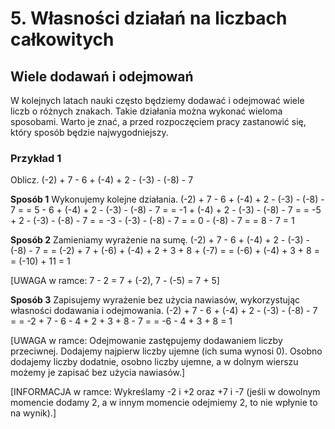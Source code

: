 # 5. Własności działań na liczbach całkowitych

## Wiele dodawań i odejmowań

W kolejnych latach nauki często będziemy dodawać i odejmować wiele liczb o różnych znakach. Takie działania można wykonać wieloma sposobami. Warto je znać, a przed rozpoczęciem pracy zastanowić się, który sposób będzie najwygodniejszy.

### Przykład 1

Oblicz.
(-2) + 7 - 6 + (-4) + 2 - (-3) - (-8) - 7

**Sposób 1**
Wykonujemy kolejne działania.
(-2) + 7 - 6 + (-4) + 2 - (-3) - (-8) - 7 =
= 5 - 6 + (-4) + 2 - (-3) - (-8) - 7 =
= -1 + (-4) + 2 - (-3) - (-8) - 7 =
= -5 + 2 - (-3) - (-8) - 7 =
= -3 - (-3) - (-8) - 7 =
= 0 - (-8) - 7 =
= 8 - 7 = 1

**Sposób 2**
Zamieniamy wyrażenie na sumę.
(-2) + 7 - 6 + (-4) + 2 - (-3) - (-8) - 7 =
= (-2) + 7 + (-6) + (-4) + 2 + 3 + 8 + (-7) =
= (-6) + (-4) + 3 + 8 =
= (-10) + 11 = 1

[UWAGA w ramce: 7 - 2 = 7 + (-2), 7 - (-5) = 7 + 5]

**Sposób 3**
Zapisujemy wyrażenie bez użycia nawiasów,
wykorzystując własności dodawania
i odejmowania.
(-2) + 7 - 6 + (-4) + 2 - (-3) - (-8) - 7 =
= -2 + 7 - 6 - 4 + 2 + 3 + 8 - 7 =
= -6 - 4 + 3 + 8 = 1

[UWAGA w ramce: Odejmowanie zastępujemy dodawaniem liczby przeciwnej. Dodajemy najpierw liczby ujemne (ich suma wynosi 0). Osobno dodajemy liczby dodatnie, osobno liczby ujemne, a w dolnym wierszu możemy je zapisać bez użycia nawiasów.]

[INFORMACJA w ramce: Wykreślamy -2 i +2 oraz +7 i -7 (jeśli w dowolnym momencie dodamy 2, a w innym momencie odejmiemy 2, to nie wpłynie to na wynik).]